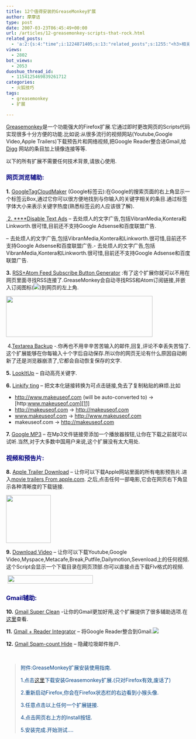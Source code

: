 ```yaml
---
title: 12个值得安装的GreaseMonkey扩展
author: 摩摩诘
type: post
date: 2007-03-23T06:45:49+00:00
url: /articles/12-greasemonkey-scripts-that-rock.html
related_posts:
  - 'a:2:{s:4:"time";i:1224871405;s:13:"related_posts";s:1255:"<h3>相关日志</h3><ul class="related_post"><li><a href="http://www.digglife.cn/articles/firefox-addons-weekly-issue3.html" title="一周Firefox扩展推荐-第三辑">一周Firefox扩展推荐-第三辑</a></li><li><a href="http://www.digglife.cn/articles/firefox-addons-weekly-issue2.html" title="一周Firefox扩展推荐-第二辑">一周Firefox扩展推荐-第二辑</a></li><li><a href="http://www.digglife.cn/articles/firefox-addons-weekly-issue1.html" title="一周Firefox扩展推荐-第一辑">一周Firefox扩展推荐-第一辑</a></li><li><a href="http://www.digglife.cn/articles/social-web-firefox-yoono.html" title="社会化浏览器扩展Yoono">社会化浏览器扩展Yoono</a></li><li><a href="http://www.digglife.cn/articles/add-google-toolbar-functions-firefox3.html" title="给Firefox 3添加Google Toolbar的功能">给Firefox 3添加Google Toolbar的功能</a></li><li><a href="http://www.digglife.cn/articles/firefox-addons-new-site.html" title="Firefox 3附加软件页面预览">Firefox 3附加软件页面预览</a></li><li><a href="http://www.digglife.cn/articles/creat-a-ultimate-web-development-tool-with-firefox.html" title="让Firefox变成终极网页设计工具">让Firefox变成终极网页设计工具</a></li></ul>";}'
views:
  - 2802
bot_views:
  - 2053
duoshuo_thread_id:
  - 1154125469839261712
categories:
  - 火狐技巧
tags:
  - greasemonkey
  - 扩展

---
```

<a target="_blank" href="http://www.makeuseof.com/tag/greasemonkey-firefox-addon/">Greasemonkey</a>是一个功能强大的Firefox扩展.它通过即时更改网页的Scripts代码实现很多十分方便的功能.比如说:从很多流行的视频网站(Youtube,Google Video,Apple Trailers)下载预告片和网络视频,把Google Reader整合进Gmail,给 [Digg][1] 网站的条目加上镜像连接等等.

以下的所有扩展不需要任何技术背景,请放心使用.

### **<font color="#000080">网页浏览辅助:</font>**

**1.** [GoogleTagCloudMaker][2] (Google标签云):在Google的搜索页面的右上角显示一个标签云Box,通过它你可以很方便地找到与你输入的关键字相关的条目.通过标签字体大小来表示关键字热度(熟悉标签云的人应该很了解).

[][3][][3][ 2. ****][3][Disable Text Ads][4] &#8211; 去处烦人的文字广告,包括VibranMedia,Kontera和Linkworth.很可惜,目前还不支持Google Adsense和百度联盟广告.

&#8211; 去处烦人的文字广告,包括VibranMedia,Kontera和Linkworth.很可惜,目前还不支持Google Adsense和百度联盟广告.- 去处烦人的文字广告,包括VibranMedia,Kontera和Linkworth.很可惜,目前还不支持Google Adsense和百度联盟广告. 

**3.** [RSS+Atom Feed Subscribe Button Generator][5] :有了这个扩展你就可以不用在网页里面寻找RSS连接了.GreaseMonkey会自动寻找RSS和Atom订阅链接,并嵌入订阅图标(![][6])到网页的左上角.

[<img border="0" width="400" src="http://digglife.qiniudn.com/qiniu/22/image/d687d60dfe150360f573817756504d74.jpg" height="112" style="border-width: 0px" />][7]

 4.[Textarea Backup][8] -.你再也不用辛辛苦苦输入的邮件,回复,评论不幸丢失苦恼了.这个扩展能够在你每输入十个字后自动保存.所以你的网页无论有什么原因自动刷新了还是浏览器崩溃了,它都会自动恢复保存的文字.

**5.** [LookItUp][9] &#8211; 自动高亮关键字.

**6.** [Linkify ting][10] &#8211; 把文本化链接转换为可点击链接,免去了复制粘贴的麻烦.比如

  * http://www.makeuseof.com (will be auto-converted to) -> [http:www.makeuseof.com][11]
  * http://makeuseof.com -> <http://makeuseof.com>
  * www.makeuseof.com -> <http://www.makeuseof.com>
  * makeuseof.com -> <http://makeuseof.com>

**7.** [Google MP3][12] &#8211; 在Mp3文件链接旁添加一个播放器按钮,让你在下载之前就可以试听.当然,对于大多数中国用户来说,这个扩展没有太大用处.

### **<font color="#000080">视频和预告片:</font>**

**8.** [Apple Trailer Download][13] &#8211; 让你可以下载Apple网站里面的所有电影预告片.进入[movie trailers From apple.com][14]. 之后,点击任何一部电影,它会在网页右下角显示各种清晰度的下载链接.

[<img border="0" width="122" src="http://digglife.qiniudn.com/qiniu/22/image/19d50e2f7c36ee5f87f5a7fead90d0ce.jpg" height="131" style="border-width: 0px" />][15]

**9.** [Download Video][16] &#8211; 让你可以下载Youtube,Google Video,Myspace,Metacafe,Break,Putfile,Dailymotion,Sevenload上的任何视频.这个Script会显示一个下载目录在网页顶部.你可以直接点击下载Flv格式的视频.

 [<img border="0" width="233" src="http://digglife.qiniudn.com/qiniu/22/image/9cc5003c38cf047c557a2f26ee8623cf.jpg" height="23" style="border-width: 0px" />][17]

### **<font color="#000080">Gmail辅助:</font>**

**10.** [Gmail Super Clean][18] -让你的Gmail更加好用,这个扩展提供了很多辅助选项.在[这里][18]查看.

**11.** [Gmail + Reader Integrator][19] &#8211; 将Google Reader整合到Gmail.[![][20]][21]

**12.** [Gmail Spam-count Hide][22] &#8211; 隐藏垃圾邮件账户.
  
 

> <font color="#004080">附件:GreaseMonkey扩展安装使用指南.</font>
> 
> <font color="#004080">1.点击<a href="https://addons.mozilla.org/firefox/addon/748">这里</a>下载安装Greasemonkey扩展.(只对Firefox有效,废话了)</font>
> 
> <font color="#004080">2.重新启动Firefox,你会在Firefox状态栏的右边看到小猴头像.</font>
> 
> <font color="#004080">3.任意点击以上任何一个扩展链接.</font>
> 
> <font color="#004080">4.点击网页右上方的Install按钮.</font>
> 
> <font color="#004080">5.安装完成.开始测试&#8230;.</font>

 [1]: http://digg.com
 [2]: http://userscripts.org/scripts/show/6171
 [3]: http://javabeta.yo2.cn/wp-content/uploads/3/379/2007/03/WindowsLiveWriter/12GreaseMonkey_CF94/google-tag-big%5B16%5D.jpg
 [4]: http://userscripts.org/scripts/show/3637
 [5]: http://userscripts.org/scripts/show/688
 [6]: http://digglife.qiniudn.com/qiniu/22/image/ffe3016b4b8c600269093c87890733d2.jpg
 [7]: http://javabeta.yo2.cn/wp-content/uploads/3/379/2007/03/WindowsLiveWriter/12GreaseMonkey_CF94/greasemonkey-feed-subscribe%5B2%5D.jpg
 [8]: http://userscripts.org/scripts/show/7671
 [9]: http://userscripts.org/scripts/show/7715
 [10]: http://userscripts.org/scripts/show/2254
 [11]: http://www.makeuseof.com
 [12]: http://userscripts.org/scripts/show/6353
 [13]: http://userscripts.org/scripts/show/2484
 [14]: http://www.apple.com/trailers/
 [15]: http://javabeta.yo2.cn/wp-content/uploads/3/379/2007/03/WindowsLiveWriter/12GreaseMonkey_CF94/apple-trailers%5B3%5D.jpg
 [16]: http://userscripts.org/scripts/show/4037
 [17]: http://javabeta.yo2.cn/wp-content/uploads/3/379/2007/03/WindowsLiveWriter/12GreaseMonkey_CF94/video-download%5B6%5D.jpg
 [18]: http://userscripts.org/scripts/show/7646
 [19]: http://userscripts.org/scripts/show/7435
 [20]: http://digglife.qiniudn.com/qiniu/22/image/a5f17eaf3de0cb88e3fe3e6a5807bb7f.jpg
 [21]: http://i157.photobucket.com/albums/t56/esengulov/greader-to-gmail.jpg
 [22]: http://userscripts.org/scripts/show/2210